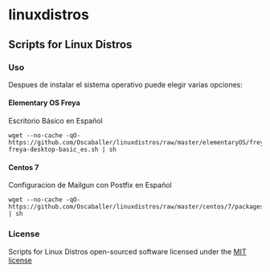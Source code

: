# linuxdistros

## Scripts for Linux Distros

### Uso

Despues de instalar el sistema operativo puede elegir varias opciones:

#### Elementary OS Freya

Escritorio Básico en Español

	wget --no-cache -qO- https://github.com/Oscaballer/linuxdistros/raw/master/elementaryOS/freya/first_install/es/install-freya-desktop-basic_es.sh | sh	

#### Centos 7

Configuracion de Mailgun con Postfix en Español

	wget --no-cache -qO- https://github.com/Oscaballer/linuxdistros/raw/master/centos/7/packages/es/mailgun_configure_es.sh | sh	

### License

Scripts for Linux Distros open-sourced software licensed under the [MIT license](http://opensource.org/licenses/MIT)
